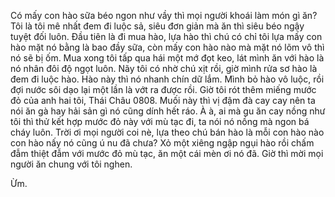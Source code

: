 Có mấy con hào sữa béo ngon như vầy thì mọi người khoái làm món gì ăn? Tôi là tôi mê nhất đem đi luộc sả, siêu đơn giản mà ăn thì siêu béo ngậy tuyệt đối luôn. Đầu tiên là đi mua hào, lựa hào thì chú có chỉ tôi lựa mấy con hào mặt nó bằng là bao đầy sữa, còn mấy con hào nào mà mặt nó lõm vô thì nó sẽ bị ốm. Mua xong tôi tấp qua hái một mớ đọt keo, lát mình ăn với hào là nó nhân đôi độ ngọt luôn. Nãy tôi có nhờ chú xịt rồi, giờ mình rửa sơ hào là đem đi luộc hào. Hào này thì nó nhanh chín dữ lắm. Mình bỏ hào vô luộc, rồi đợi nước sôi dạo lại một lần là vớt ra được rồi. Giờ tôi rót thêm miếng mước đỏ của anh hai tôi, Thái Châu 0808. Muối này thì vị đậm đà cay cay nên ta nói ăn gà hay hải sản gì nó cũng dính hết ráo. À à, ai mà gu ăn cay nồng như tôi thì thử kết hợp mước đỏ này với mù tạc đi, ta nói nó nồng mà ngon bá cháy luôn. Trời ơi mọi người coi nè, lựa theo chú bán hào là mỗi con hào nào con hào nấy nó cũng ú nu đã chưa? Xỏ một xiêng ngập ngụi hào rồi chấm đẫm thiệt đẫm với mước đỏ mù tạc, ăn một cái mèn ơi nó đã. Giờ thì mời mọi người ăn chung với tôi nghen.

Ừm.